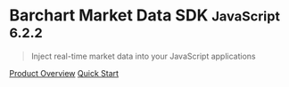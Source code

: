 # Barchart Market Data SDK <small>JavaScript 6.2.2</small>

> Inject real-time market data into your JavaScript applications

[Product Overview](/content/product_overview)
[Quick Start](/content/quick_start)
